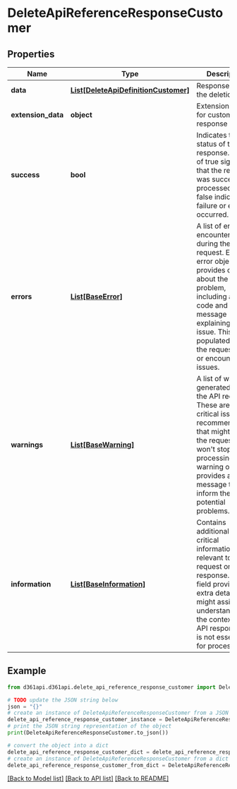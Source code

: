 # DeleteApiReferenceResponseCustomer


## Properties

Name | Type | Description | Notes
------------ | ------------- | ------------- | -------------
**data** | [**List[DeleteApiDefinitionCustomer]**](DeleteApiDefinitionCustomer.md) | Response data of the deletion | [optional] 
**extension_data** | **object** | Extension data for customer API response | [optional] 
**success** | **bool** | Indicates the status of the API response. A value of true signifies that the request was successfully processed, while false indicates a failure or error occurred. | [optional] 
**errors** | [**List[BaseError]**](BaseError.md) | A list of errors encountered during the API request. Each error object provides details about the problem, including an error code and a message explaining the issue. This field is populated when the request fails or encounters issues. | [optional] 
**warnings** | [**List[BaseWarning]**](BaseWarning.md) | A list of warnings generated during the API request. These are non-critical issues or recommendations that might affect the request but won&#39;t stop it from processing. Each warning object provides a message to inform the user of potential problems. | [optional] 
**information** | [**List[BaseInformation]**](BaseInformation.md) | Contains additional non-critical information relevant to the request or response. This field provides extra details that might assist in understanding the context of the API response but is not essential for processing. | [optional] 

## Example

```python
from d361api.d361api.delete_api_reference_response_customer import DeleteApiReferenceResponseCustomer

# TODO update the JSON string below
json = "{}"
# create an instance of DeleteApiReferenceResponseCustomer from a JSON string
delete_api_reference_response_customer_instance = DeleteApiReferenceResponseCustomer.from_json(json)
# print the JSON string representation of the object
print(DeleteApiReferenceResponseCustomer.to_json())

# convert the object into a dict
delete_api_reference_response_customer_dict = delete_api_reference_response_customer_instance.to_dict()
# create an instance of DeleteApiReferenceResponseCustomer from a dict
delete_api_reference_response_customer_from_dict = DeleteApiReferenceResponseCustomer.from_dict(delete_api_reference_response_customer_dict)
```
[[Back to Model list]](../README.md#documentation-for-models) [[Back to API list]](../README.md#documentation-for-api-endpoints) [[Back to README]](../README.md)


